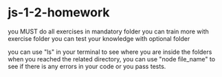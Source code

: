 # js-1-2-homework

you MUST do all exercises in mandatory folder
you can train more with exercise folder
you can test your knowledge with optional folder
 
you can use "ls" in your terminal to see where you are inside the folders
when you reached the related directory, you can use "node file_name" to see if there is any errors in your code or you pass tests.
